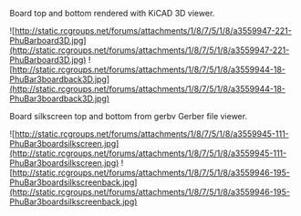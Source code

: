 Board top and bottom rendered with KiCAD 3D viewer.

![http://static.rcgroups.net/forums/attachments/1/8/7/5/1/8/a3559947-221-PhuBarboard3D.jpg](http://static.rcgroups.net/forums/attachments/1/8/7/5/1/8/a3559947-221-PhuBarboard3D.jpg)
![http://static.rcgroups.net/forums/attachments/1/8/7/5/1/8/a3559944-18-PhuBar3boardback3D.jpg](http://static.rcgroups.net/forums/attachments/1/8/7/5/1/8/a3559944-18-PhuBar3boardback3D.jpg)


Board silkscreen top and bottom from gerbv Gerber file viewer.

![http://static.rcgroups.net/forums/attachments/1/8/7/5/1/8/a3559945-111-PhuBar3boardsilkscreen.jpg](http://static.rcgroups.net/forums/attachments/1/8/7/5/1/8/a3559945-111-PhuBar3boardsilkscreen.jpg)
![http://static.rcgroups.net/forums/attachments/1/8/7/5/1/8/a3559946-195-PhuBar3boardsilkscreenback.jpg](http://static.rcgroups.net/forums/attachments/1/8/7/5/1/8/a3559946-195-PhuBar3boardsilkscreenback.jpg)